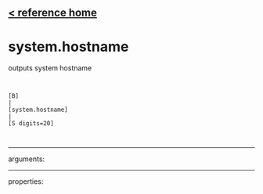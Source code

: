 [< reference home](ceammc_lib.html)
---

# system.hostname


outputs system hostname

```


[B]
|
[system.hostname]
|
[S digits=20]

            
```

---
arguments:


---
properties:


